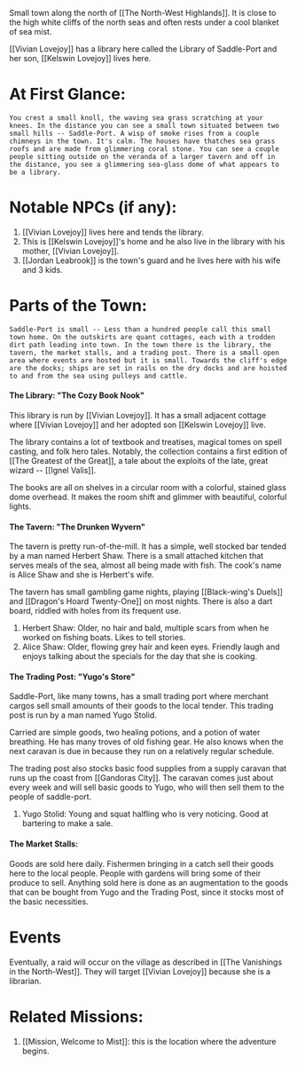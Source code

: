 Small town along the north of [[The North-West Highlands]]. It is close to the high white cliffs of the north seas and often rests under a cool blanket of sea mist.

[[Vivian Lovejoy]] has a library here called the Library of Saddle-Port and her son, [[Kelswin Lovejoy]] lives here. 

# At First Glance:
	You crest a small knoll, the waving sea grass scratching at your knees. In the distance you can see a small town situated between two small hills -- Saddle-Port. A wisp of smoke rises from a couple chimneys in the town. It's calm. The houses have thatches sea grass roofs and are made from glimmering coral stone. You can see a couple people sitting outside on the veranda of a larger tavern and off in the distance, you see a glimmering sea-glass dome of what appears to be a library. 

# Notable NPCs (if any):
1. [[Vivian Lovejoy]] lives here and tends the library.
2. This is [[Kelswin Lovejoy]]'s home and he also live in the library with his mother, [[Vivian Lovejoy]]. 
3. [[Jordan Leabrook]] is the town's guard and he lives here with his wife and 3 kids. 
# Parts of the Town:
	Saddle-Port is small -- Less than a hundred people call this small town home. On the outskirts are quant cottages, each with a trodden dirt path leading into town. In the town there is the library, the tavern, the market stalls, and a trading post. There is a small open area where events are hosted but it is small. Towards the cliff's edge are the docks; ships are set in rails on the dry docks and are hoisted to and from the sea using pulleys and cattle.

#### The Library: "The Cozy Book Nook"
This library is run by [[Vivian Lovejoy]]. It has a small adjacent cottage where [[Vivian Lovejoy]] and her adopted son [[Kelswin Lovejoy]] live. 

The library contains a lot of textbook and treatises, magical tomes on spell casting, and folk hero tales. Notably, the collection contains a first edition of [[The Greatest of the Great]], a tale about the exploits of the late, great wizard -- [[Ignel Valis]]. 

The books are all on shelves in a circular room with a colorful, stained glass dome overhead. It makes the room shift and glimmer with beautiful, colorful lights. 

#### The Tavern: "The Drunken Wyvern"
The tavern is pretty run-of-the-mill. It has a simple, well stocked bar tended by a man named Herbert Shaw. There is a small attached kitchen that serves meals of the sea, almost all being made with fish. The cook's name is Alice Shaw and she is Herbert's wife. 

The tavern has small gambling game nights, playing [[Black-wing's Duels]] and [[Dragon's Hoard Twenty-One]] on most nights. There is also a dart board, riddled with holes from its frequent use.

1. Herbert Shaw: Older, no hair and bald, multiple scars from when he worked on fishing boats. Likes to tell stories.
2. Alice Shaw: Older, flowing grey hair and keen eyes. Friendly laugh and enjoys talking about the specials for the day that she is cooking.

#### The Trading Post: "Yugo's Store"
Saddle-Port, like many towns, has a small trading port where merchant cargos sell small amounts of their goods to the local tender. This trading post is run by a man named Yugo Stolid.  

Carried are simple goods, two healing potions, and a potion of water breathing. He has many troves of old fishing gear. He also knows when the next caravan is due in because they run on a relatively regular schedule. 

The trading post also stocks basic food supplies from a supply caravan that runs up the coast from [[Gandoras City]]. The caravan comes just about every week and will sell basic goods to Yugo, who will then sell them to the people of saddle-port. 

1. Yugo Stolid: Young and squat halfling who is very noticing. Good at bartering to make a sale.

#### The Market Stalls:
Goods are sold here daily. Fishermen bringing in a catch sell their goods here to the local people. People with gardens will bring some of their produce to sell. Anything sold here is done as an augmentation to the goods that can be bought from Yugo and the Trading Post, since it stocks most of the basic necessities. 

# Events
Eventually, a raid will occur on the village as described in [[The Vanishings in the North-West]]. They will target [[Vivian Lovejoy]] because she is a librarian.

# Related Missions:
1. [[Mission, Welcome to Mist]]: this is the location where the adventure begins.